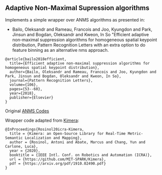 ## Adaptive Non-Maximal Supression algorithms

Implements a simple wrapper over ANMS algorithms as presented in:
 * Bailo, Oleksandr and Rameau, Francois and Joo, Kyungdon and Park, Jinsun and
 Bogdan, Oleksandr and Kweon, In So "Efficient adaptive non-maximal suppression algorithms for homogeneous
 spatial keypoint distribution, Pattern Recognition Letters
 with an extra option to do feature binning as an alternative nms approach.

```
@article{bailo2018efficient,
  title={Efficient adaptive non-maximal suppression algorithms for homogeneous spatial keypoint distribution},
  author={Bailo, Oleksandr and Rameau, Francois and Joo, Kyungdon and Park, Jinsun and Bogdan, Oleksandr and Kweon, In So},
  journal={Pattern Recognition Letters},
  volume={106},
  pages={53--60},
  year={2018},
  publisher={Elsevier}
}
```
Original [ANMS Codes](https://github.com/BAILOOL/ANMS-Codes)

Wrapper code adapted from [Kimera](https://github.com/MIT-SPARK/Kimera-VIO/tree/master):

```
@InProceedings{Rosinol20icra-Kimera,
  title = {Kimera: an Open-Source Library for Real-Time Metric-Semantic Localization and Mapping},
  author = {Rosinol, Antoni and Abate, Marcus and Chang, Yun and Carlone, Luca},
  year = {2020},
  booktitle = {IEEE Intl. Conf. on Robotics and Automation (ICRA)},
  url = {https://github.com/MIT-SPARK/Kimera},
  pdf = {https://arxiv.org/pdf/1910.02490.pdf}
}
```
